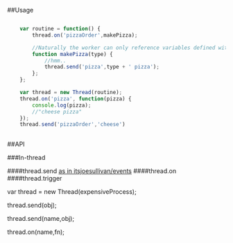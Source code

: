 ##Usage

```javascript

	var routine = function() {
		thread.on('pizzaOrder',makePizza);

		//Naturally the worker can only reference variables defined within this scope
		function makePizza(type) {
			//hmm..
			thread.send('pizza',type + ' pizza');
		};
	};

	var thread = new Thread(routine);
	thread.on('pizza', function(pizza) {
		console.log(pizza);
		//"cheese pizza"
	});
	thread.send('pizzaOrder','cheese')
	
```

##API

###In-thread

####thread.send [as in itsjoesullivan/events](https://github.com/itsjoesullivan/event#eventsonnamefn)
####thread.on
####thread.trigger

var thread = new Thread(expensiveProcess);

thread.send(obj);

thread.send(name,obj);

thread.on(name,fn);